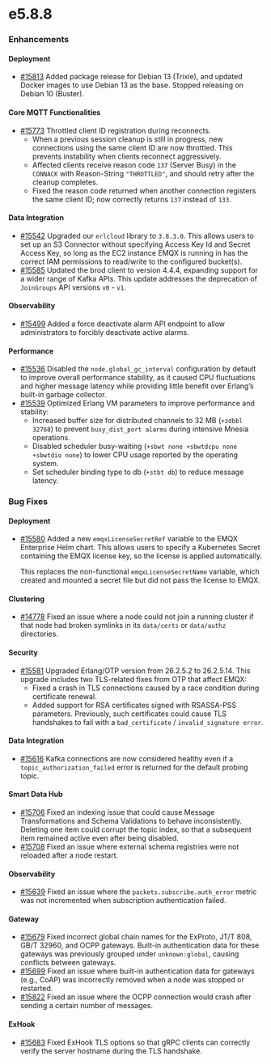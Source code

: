 # e5.8.8

### Enhancements

#### Deployment

- [#15813](https://github.com/emqx/emqx/pull/15813) Added package release for Debian 13 (Trixie), and updated Docker images to use Debian 13 as the base.
  Stopped releasing on Debian 10 (Buster).

#### Core MQTT Functionalities

- [#15773](https://github.com/emqx/emqx/pull/15773) Throttled client ID registration during reconnects.
  - When a previous session cleanup is still in progress, new connections using the same client ID are now throttled. This prevents instability when clients reconnect aggressively.
  - Affected clients receive reason code `137` (Server Busy) in the `CONNACK` with Reason-String `"THROTTLED"`, and should retry after the cleanup completes.
  - Fixed the reason code returned when another connection registers the same client ID; now correctly returns `137` instead of `133`.

#### Data Integration

- [#15542](https://github.com/emqx/emqx/pull/15542) Upgraded our `erlcloud` library to `3.8.3.0`.  This allows users to set up an S3 Connector without specifying Access Key Id and Secret Access Key, so long as the EC2 instance EMQX is running in has the correct IAM permissions to read/write to the configured bucket(s).
- [#15585](https://github.com/emqx/emqx/pull/15585) Updated the brod client to version 4.4.4, expanding support for a wider range of Kafka APIs. This update addresses the deprecation of `JoinGroups` API versions `v0` - `v1`.

#### Observability

- [#15499](https://github.com/emqx/emqx/pull/15499) Added a force deactivate alarm API endpoint to allow administrators to forcibly deactivate active alarms.

#### Performance

- [#15536](https://github.com/emqx/emqx/pull/15536) Disabled the `node.global_gc_interval` configuration by default to improve overall performance stability, as it caused CPU fluctuations and higher message latency while providing little benefit over Erlang’s built-in garbage collector.
- [#15539](https://github.com/emqx/emqx/pull/15539) Optimized Erlang VM parameters to improve performance and stability:
  - Increased buffer size for distributed channels to 32 MB (`+zdbbl 32768`) to prevent `busy_dist_port alarms` during intensive Mnesia operations.
  - Disabled scheduler busy-waiting (`+sbwt none +sbwtdcpu none +sbwtdio none`) to lower CPU usage reported by the operating system.
  - Set scheduler binding type to db (`+stbt db`) to reduce message latency.

### Bug Fixes

#### Deployment

- [#15580](https://github.com/emqx/emqx/pull/15580) Added a new `emqxLicenseSecretRef` variable to the EMQX Enterprise Helm chart. This allows users to specify a Kubernetes Secret containing the EMQX license key, so the license is applied automatically.

  This replaces the non-functional `emqxLicenseSecretName` variable, which created and mounted a secret file but did not pass the license to EMQX.

#### Clustering

- [#14778](https://github.com/emqx/emqx/pull/14778) Fixed an issue where a node could not join a running cluster if that node had broken symlinks in its `data/certs` or `data/authz` directories.

#### Security

- [#15581](https://github.com/emqx/emqx/pull/15581) Upgraded Erlang/OTP version from 26.2.5.2 to 26.2.5.14. This upgrade includes two TLS-related fixes from OTP that affect EMQX:
  - Fixed a crash in TLS connections caused by a race condition during certificate renewal.
  - Added support for RSA certificates signed with RSASSA-PSS parameters. Previously, such certificates could cause TLS handshakes to fail with a `bad_certificate` / `invalid_signature error`.

#### Data Integration


- [#15616](https://github.com/emqx/emqx/pull/15616) Kafka connections are now considered healthy even if a `topic_authorization_failed` error is returned for the default probing topic.

#### Smart Data Hub


- [#15706](https://github.com/emqx/emqx/pull/15706) Fixed an indexing issue that could cause Message Transformations and Schema Validations to behave inconsistently. Deleting one item could corrupt the topic index, so that a subsequent item remained active even after being disabled.
- [#15708](https://github.com/emqx/emqx/pull/15708) Fixed an issue where external schema registries were not reloaded after a node restart.

#### Observability

- [#15639](https://github.com/emqx/emqx/pull/15639) Fixed an issue where the `packets.subscribe.auth_error` metric was not incremented when subscription authentication failed.

#### Gateway

- [#15679](https://github.com/emqx/emqx/pull/15679) Fixed incorrect global chain names for the ExProto, JT/T 808, GB/T 32960, and OCPP gateways. Built-in authentication data for these gateways was previously grouped under `unknown:global`, causing conflicts between gateways.
- [#15699](https://github.com/emqx/emqx/pull/15699) Fixed an issue where built-in authentication data for gateways (e.g., CoAP) was incorrectly removed when a node was stopped or restarted.
- [#15822](https://github.com/emqx/emqx/pull/15822) Fixed an issue where the OCPP connection would crash after sending a certain number of messages.

#### ExHook

- [#15683](https://github.com/emqx/emqx/pull/15683) Fixed ExHook TLS options so that gRPC clients can correctly verify the server hostname during the TLS handshake.
